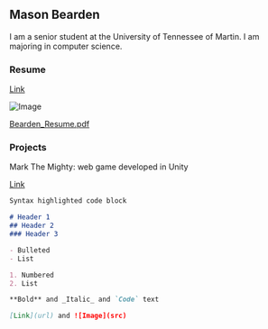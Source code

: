 ## Mason Bearden

I am a senior student at the University of Tennessee of Martin. I am majoring in computer science.

### Resume

[Link](https://github.com/Bearden3/WebSite/blob/gh-pages/Resume/Bearden_Resume.pdf)

![Image](<embed src="https://Bearden3.github.io/WebSite/tree/main/Resume/Bearden_Resume.pdf" width="100%" height="850px" type="application/pdf" />)

[Bearden_Resume.pdf](http://Bearden3.github.io/WebSite/Resume/Bearden_Mason.pdf)


### Projects
Mark The Mighty: web game developed in Unity

[Link](https://mark-the-mighty.web.app/)


```markdown
Syntax highlighted code block

# Header 1
## Header 2
### Header 3

- Bulleted
- List

1. Numbered
2. List

**Bold** and _Italic_ and `Code` text

[Link](url) and ![Image](src)
```


